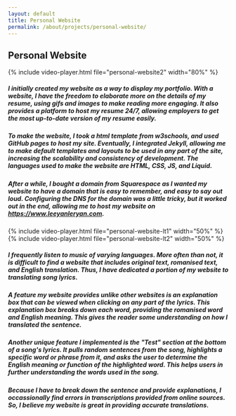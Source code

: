 ```yaml
---
layout: default
title: Personal Website
permalink: /about/projects/personal-website/
---
```


<div id="page-about-projects" class="w3-main">
  <section id="personal-website" class="w3-container">
    <h2><b>Personal Website</b></h2>
    <div class="media-display">
      {% include video-player.html file="personal-website2" width="80%" %}
    </div>
    <h5 class="h5-text-gap">
      I initially created my website as a way to display my portfolio. With a website, I have the freedom
      to elaborate more on the details of my resume, using gifs and images to make reading more engaging.
      It also provides a platform to host my resume 24/7, allowing employers to get the most up-to-date
      version of my resume easily.
    </h5>
    <h5 class="h5-text-gap">
      To make the website, I took a html template from w3schools, and used GitHub pages to host my site.
      Eventually, I integrated Jekyll, allowing me to make default templates and layouts to be used in
      any part of the site, increasing the scalability and consistency of development. The languages used
      to make the website are HTML, CSS, JS, and Liquid.
    </h5>
    <h5 class="h5-img-gap">
      After a while, I bought a domain from Squarespace as I wanted my website to have a domain that is
      easy to remember, and easy to say out loud. Configuring the DNS for the domain was a little tricky,
      but it worked out in the end, allowing me to host my website on <a href="/" target="_blank">https://www.leeyanleryan.com</a>.
    </h5>
    <div class="media-display">
      {% include video-player.html file="personal-website-lt1" width="50%" %}
      {% include video-player.html file="personal-website-lt2" width="50%" %}
    </div>
    <h5 class="h5-text-gap">
      I frequently listen to music of varying languages. More often than not, it is difficult to find a
      website that includes original text, romanised text, and English translation. Thus, I have dedicated
      a portion of my website to translating song lyrics.
    </h5>
    <h5 class="h5-text-gap">
      A feature my website provides unlike other websites is an explanation box that can be viewed when
      clicking on any part of the lyrics. This explanation box breaks down each word, providing the romanised
      word and English meaning. This gives the reader some understanding on how I translated the sentence.
    </h5>
    <h5 class="h5-text-gap">
      Another unique feature I implemented is the "Test" section at the bottom of a song's lyrics. It pulls 
      random sentences from the song, highlights a specific word or phrase from it, and asks the user
      to determine the English meaning or function of the highlighted word. This helps users in further
      understanding the words used in the song.
    </h5>
    <h5>
      Because I have to break down the sentence and provide explanations, I occassionally find errors in 
      transcriptions provided from online sources. So, I believe my website is great in providing accurate 
      translations.
    </h5>
  </section>
</div>